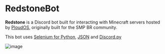 # RedstoneBot

**Redstone** is a Discord bot built for interacting with Minecraft servers hosted by [PloudOS](https://ploudos.com/), originally built for the SMP BR community.

This bot uses [Selenium for Python](https://selenium-python.readthedocs.io/#), [JSON](https://docs.python.org/3/library/json.html) and [Discord.py](https://github.com/Rapptz/discord.py)

![image](https://i.imgur.com/PcRwByp.png)
